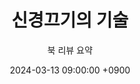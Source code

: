 ---
layout: post
title:  "신경끄기의 기술"
subtitle: 북 리뷰 요약
date:   2024-03-13 09:00:00 +0900
excerpt_image: ""
categories: BookReport
tags: [신경끄기의 기술, '#1']
---